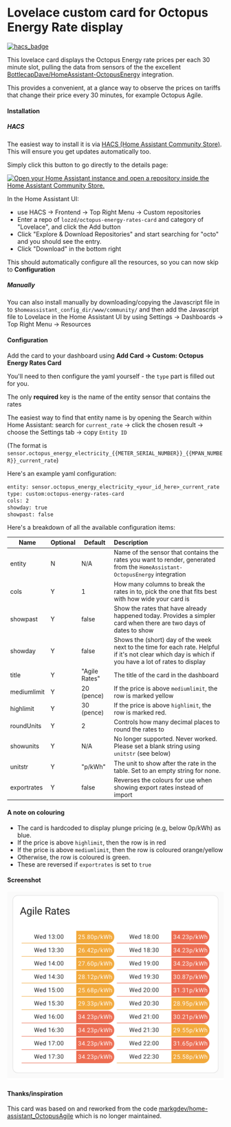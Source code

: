 # Lovelace custom card for Octopus Energy Rate display

[![hacs_badge](https://img.shields.io/badge/HACS-Default-orange.svg)](https://github.com/hacs/integration)


This lovelace card displays the Octopus Energy rate prices per each 30 minute slot, pulling the
data from sensors of the the excellent [BottlecapDave/HomeAssistant-OctopusEnergy](https://github.com/BottlecapDave/)
integration.

This provides a convenient, at a glance way to observe the prices on tariffs that change their price every 30 minutes, for example Octopus Agile.


#### Installation
##### HACS
The easiest way to install it is via [HACS (Home Assistant Community Store)](https://github.com/hacs/frontend). This will ensure you get updates automatically too. 

Simply click this button to go directly to the details page:

[![Open your Home Assistant instance and open a repository inside the Home Assistant Community Store.](https://my.home-assistant.io/badges/hacs_repository.svg)](https://my.home-assistant.io/redirect/hacs_repository/?owner=lozzd&repository=octopus-energy-rates-card&category=plugin)
    
In the Home Assistant UI:
* use HACS -> Frontend -> Top Right Menu -> Custom repositories
* Enter a repo of `lozzd/octopus-energy-rates-card` and category of "Lovelace", and click the Add button
* Click "Explore & Download Repositories" and start searching for "octo" and you should see the entry. 
* Click "Download" in the bottom right

This should automatically configure all the resources, so you can now skip to **Configuration**

##### Manually
You can also install manually by downloading/copying the Javascript file in to `$homeassistant_config_dir/www/community/` and then add the Javascript file to Lovelace in the Home Assistant UI by using
Settings -> Dashboards -> Top Right Menu -> Resources

#### Configuration
Add the card to your dashboard using **Add Card -> Custom: Octopus Energy Rates Card**

You'll need to then configure the yaml yourself - the `type` part is filled out for you. 

The only **required** key is the name of the entity sensor that contains the rates

The easiest way to find that entity name is by opening the Search within Home Assistant: search for `current_rate` -> click the chosen result -> choose the Settings tab -> copy `Entity ID`

(The format is `sensor.octopus_energy_electricity_{{METER_SERIAL_NUMBER}}_{{MPAN_NUMBER}}_current_rate`)

Here's an example yaml configuration:

```
entity: sensor.octopus_energy_electricity_<your_id_here>_current_rate
type: custom:octopus-energy-rates-card
cols: 2
showday: true
showpast: false
```

Here's a breakdown of all the available configuration items:

| Name        | Optional | Default       | Description                                                                                                                                          |
|-------------|----------|---------------|:-----------------------------------------------------------------------------------------------------------------------------------------------------|
| entity      | N        | N/A           | Name of the sensor that contains the rates you want to render, generated from the `HomeAssistant-OctopusEnergy` integration                          |
| cols        | Y        | 1             | How many columns to break the rates in to, pick the one that fits best with how wide your card is                                                    |
| showpast    | Y        | false         | Show the rates that have already happened today. Provides a simpler card when there are two days of dates to show                                    |
| showday     | Y        | false         | Shows the (short) day of the week next to the time for each rate. Helpful if it's not clear which day is which if you have a lot of rates to display |
| title       | Y        | "Agile Rates" | The title of the card in the dashboard                                                                                                               |
| mediumlimit | Y        | 20 (pence)    | If the price is above `mediumlimit`, the row is marked yellow                                                                                        |
| highlimit   | Y        | 30 (pence)    | If the price is above `highlimit`, the row is marked red.                                                                                            |
| roundUnits  | Y        | 2             | Controls how many decimal places to round the rates to                                                                                               |
| showunits   | Y        | N/A          | No longer supported. Never worked. Please set a blank string using `unitstr` (see below)                                                                                        |
| unitstr   | Y        | "p/kWh"          | The unit to show after the rate in the table. Set to an empty string for none.                                                                                         |
| exportrates   | Y        | false          | Reverses the colours for use when showing export rates instead of import                                                                              |



#### A note on colouring

* The card is hardcoded to display plunge pricing (e.g, below 0p/kWh) as blue. 
* If the price is above `highlimit`, then the row is in red
* If the price is above `mediumlimit`, then the row is coloured orange/yellow
* Otherwise, the row is coloured is green. 
* These are reversed if `exportrates` is set to `true`

#### Screenshot
![screenshot_1](assets/screenshot_1.png)


#### Thanks/inspiration
This card was based on and reworked from the code [markgdev/home-assistant_OctopusAgile](https://github.com/markgdev/home-assistant_OctopusAgile/tree/master/custom_cards) which is no longer maintained. 
